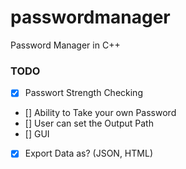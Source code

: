 # passwordmanager
 Password Manager in C++

  ### TODO

  - [X] Passwort Strength Checking
 - [] Ability to Take your own Password 
 - [] User can set the Output Path 
 - [] GUI
 - [X] Export Data as? (JSON, HTML)
